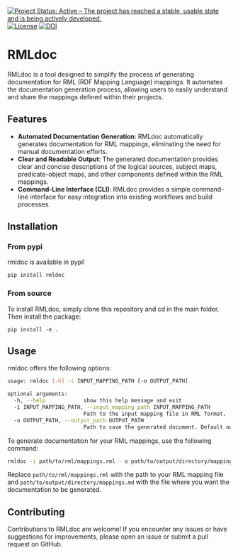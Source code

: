 [![Project Status: Active – The project has reached a stable, usable state and is being actively developed.](https://www.repostatus.org/badges/latest/active.svg)](https://www.repostatus.org/#active) [![License](https://camo.githubusercontent.com/db9dfde8049c5d66ba62fde707d2cfb30e26f9f26ff274c3442c0aec1ec410a4/68747470733a2f2f696d672e736869656c64732e696f2f62616467652f4c6963656e73652d417061636865253230322e302d626c75652e737667)](https://github.com/oeg-upm/Mapeathor/blob/master/LICENSE) [![DOI](https://zenodo.org/badge/DOI/10.5281/zenodo.10732487.svg)](https://doi.org/10.5281/zenodo.10732487)

# RMLdoc

RMLdoc is a tool designed to simplify the process of generating documentation for RML (RDF Mapping Language) mappings. It automates the documentation generation process, allowing users to easily understand and share the mappings defined within their projects.

## Features

- **Automated Documentation Generation**: RMLdoc automatically generates documentation for RML mappings, eliminating the need for manual documentation efforts.
- **Clear and Readable Output**: The generated documentation provides clear and concise descriptions of the logical sources, subject maps, predicate-object maps, and other components defined within the RML mappings.
- **Command-Line Interface (CLI)**: RMLdoc provides a simple command-line interface for easy integration into existing workflows and build processes.

## Installation

### From pypi
rmldoc is available in pypi!

```bash
pip install rmldoc
```

### From source

To install RMLdoc, simply clone this repository and cd in the main folder. Then install the package:

```
pip install -e .
```
## Usage

rmldoc offers the following options:
```bash
usage: rmldoc [-h] -i INPUT_MAPPING_PATH [-o OUTPUT_PATH]

optional arguments:
  -h, --help            show this help message and exit
  -i INPUT_MAPPING_PATH, --input_mapping_path INPUT_MAPPING_PATH
                        Path to the input mapping file in RML format.
  -o OUTPUT_PATH, --output_path OUTPUT_PATH
                        Path to save the generated document. Default output is output.md

```


To generate documentation for your RML mappings, use the following command:

```bash
rmldoc -i path/to/rml/mappings.rml - o path/to/output/directory/mappings.md
```

Replace `path/to/rml/mappings.rml` with the path to your RML mapping file and `path/to/output/directory/mappings.md` with the file where you want the documentation to be generated.



## Contributing

Contributions to RMLdoc are welcome! If you encounter any issues or have suggestions for improvements, please open an issue or submit a pull request on GitHub.



